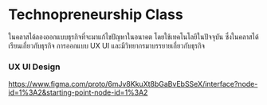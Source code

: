  # Technopreneurship Class
ในคลาสได้ลองออกแบบธุรกิจที่จะมาแก้ไขปัญหาในอนาคต โดยใช้เทคโนโลยีในปัจจุบัน ซึ่งในคลาสได้เรียนเกี่ยวกับธุรกิจ การออกแบบ UX UI และมีวิทยากรมาบรรยายเกี่ยวกับธุรกิจ
### UX UI Design
https://www.figma.com/proto/6mJv8KkuXt8bGaBvEbSSeX/interface?node-id=1%3A2&starting-point-node-id=1%3A2
